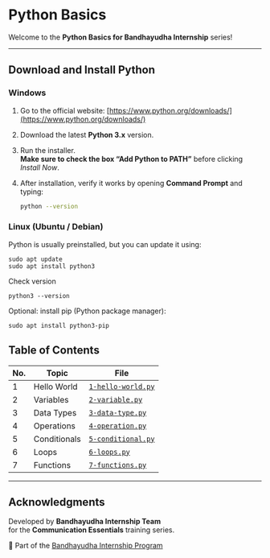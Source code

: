 # Python Basics

Welcome to the **Python Basics for Bandhayudha Internship** series!  


---

## Download and Install Python

### Windows

1. Go to the official website: [https://www.python.org/downloads/](https://www.python.org/downloads/)
2. Download the latest **Python 3.x** version.
3. Run the installer.  
   **Make sure to check the box “Add Python to PATH”** before clicking *Install Now*.
4. After installation, verify it works by opening **Command Prompt** and typing:

   ```bash
   python --version

### Linux (Ubuntu / Debian)

Python is usually preinstalled, but you can update it using:

    sudo apt update
    sudo apt install python3

Check version

    python3 --version

Optional: install pip (Python package manager):

    sudo apt install python3-pip


## Table of Contents

| No. | Topic | File |
|-----|--------|------|
| 1 | Hello World | [`1-hello-world.py`](1-hello-world.py) |
| 2 | Variables | [`2-variable.py`](2-variable.py) |
| 3 | Data Types | [`3-data-type.py`](3-data-type.py) | 
| 4 | Operations | [`4-operation.py`](4-operation.py) |
| 5 | Conditionals | [`5-conditional.py`](5-conditional.py) |
| 6 | Loops | [`6-loops.py`](6-loops.py) | 
| 7 | Functions | [`7-functions.py`](7-functions.py) |

---

## Acknowledgments

Developed by **Bandhayudha Internship Team**  
for the **Communication Essentials** training series.  

📘 Part of the [Bandhayudha Internship Program](https://bandhayudha.com/)
